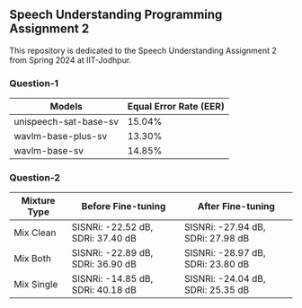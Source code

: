 ## Speech Understanding Programming Assignment 2

This repository is dedicated to the Speech Understanding Assignment 2 from Spring 2024 at IIT-Jodhpur.

### Question-1

| Models               | Equal Error Rate (EER) |
|----------------------|------------------------|
| unispeech-sat-base-sv|       15.04%           |
| wavlm-base-plus-sv   |       13.30%           |
| wavlm-base-sv        |       14.85%           |

### Question-2


| Mixture Type | Before Fine-tuning                  | After Fine-tuning                   |
|--------------|-------------------------------------|-------------------------------------|
| Mix Clean    | SISNRi: -22.52 dB, SDRi: 37.40 dB  | SISNRi: -27.94 dB, SDRi: 27.98 dB  |
| Mix Both     | SISNRi: -22.89 dB, SDRi: 36.90 dB  | SISNRi: -28.97 dB, SDRi: 23.80 dB  |
| Mix Single   | SISNRi: -14.85 dB, SDRi: 40.18 dB  | SISNRi: -24.04 dB, SDRi: 25.35 dB  |

